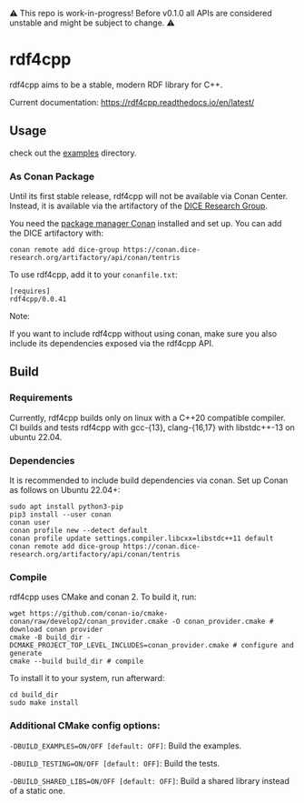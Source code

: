 ⚠️ This repo is work-in-progress! Before v0.1.0 all APIs are considered unstable and might be subject to change. ⚠️

# rdf4cpp

rdf4cpp aims to be a stable, modern RDF library for C++.

Current documentation: https://rdf4cpp.readthedocs.io/en/latest/

## Usage 
check out the [examples](./examples) directory. 

### As Conan Package

Until its first stable release, rdf4cpp will not be available via Conan Center. Instead, it is available via the artifactory of the [DICE Research Group](https://dice-research.org/). 

You need the [package manager Conan](https://conan.io/downloads.html) installed and set up. You can add the DICE artifactory with:
```shell
conan remote add dice-group https://conan.dice-research.org/artifactory/api/conan/tentris
```

To use rdf4cpp, add it to your `conanfile.txt`:
```
[requires]
rdf4cpp/0.0.41
```

Note:

If you want to include rdf4cpp without using conan, make sure you also include its dependencies exposed via the rdf4cpp API.

## Build

### Requirements

Currently, rdf4cpp builds only on linux with a C++20 compatible compiler. 
CI builds and tests rdf4cpp with gcc-{13}, clang-{16,17} with libstdc++-13 on ubuntu 22.04. 

### Dependencies
It is recommended to include build dependencies via conan. Set up Conan as follows on Ubuntu 22.04+:
```shell
sudo apt install python3-pip
pip3 install --user conan
conan user
conan profile new --detect default
conan profile update settings.compiler.libcxx=libstdc++11 default
conan remote add dice-group https://conan.dice-research.org/artifactory/api/conan/tentris
```


### Compile
rdf4cpp uses CMake and conan 2. To build it, run: 
```shell
wget https://github.com/conan-io/cmake-conan/raw/develop2/conan_provider.cmake -O conan_provider.cmake # download conan provider
cmake -B build_dir -DCMAKE_PROJECT_TOP_LEVEL_INCLUDES=conan_provider.cmake # configure and generate
cmake --build build_dir # compile
```

To install it to your system, run afterward:
```shell
cd build_dir
sudo make install
```

### Additional CMake config options:

`-DBUILD_EXAMPLES=ON/OFF [default: OFF]`: Build the examples.

`-DBUILD_TESTING=ON/OFF [default: OFF]`: Build  the tests.

`-DBUILD_SHARED_LIBS=ON/OFF [default: OFF]`: Build a shared library instead of a static one.
